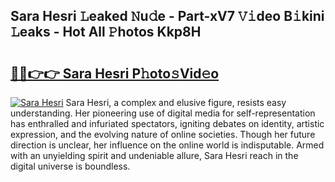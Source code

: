 ## Sara Hesri 𝙻eaked 𝙽u𝚍e - Part-xV7 𝚅𝚒deo B𝚒kini 𝙻eaks - Hot All 𝙿hotos Kkp8H

# <h2><a href="http://ld30fr.urlbe.top/?page=Sara+Hesri">🔗🔗👉👉 Sara Hesri P𝚑oto𝚜Vid𝚎o</a></h2>

[![Sara Hesri](https://i.imgur.com/eBuTRDB.gif)](http://ld30fr.urlbe.top/?page=Sara+Hesri)
Sara Hesri, a complex and elusive figure, resists easy understanding. Her pioneering use of digital media for self-representation has enthralled and infuriated spectators, igniting debates on identity, artistic expression, and the evolving nature of online societies. Though her future direction is unclear, her influence on the online world is indisputable. Armed with an unyielding spirit and undeniable allure, Sara Hesri reach in the digital universe is boundless.
